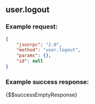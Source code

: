 ## user.logout

### Example request:

```json
{
	"jsonrpc": "2.0",
	"method": "user.logout",
	"params": {},
	"id": null
}
```

### Example success response:

{$$successEmptyResponse}
